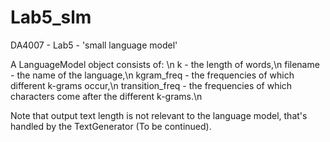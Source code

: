 # Lab5_slm
DA4007 - Lab5 - 'small language model'

A LanguageModel object consists of: \n
k - the length of words,\n
filename - the name of the language,\n
kgram_freq - the frequencies of which different k-grams occur,\n
transition_freq - the frequencies of which characters come after the different k-grams.\n

Note that output text length is not relevant to the language model, that's handled by the TextGenerator (To be continued).
